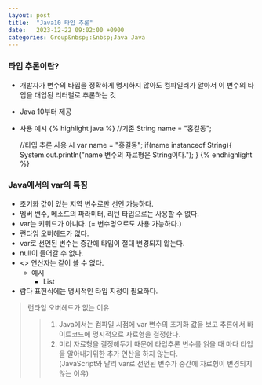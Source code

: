 ```yaml
---
layout: post
title:  "Java10 타입 추론"
date:   2023-12-22 09:02:00 +0900
categories: Group&nbsp;:&nbsp;Java Java
---
```


### 타입 추론이란?

- 개발자가 변수의 타입을 정확하게 명시하지 않아도 컴파일러가 알아서 이 변수의 타입을 대입된 리터럴로 추론하는 것
- Java 10부터 제공
- 사용 예시
    {% highlight java %}
    //기존
    String name = "홍길동";

    //타입 추론 사용 시
    var name = "홍길동";
    if(name instanceof String){
        System.out.println("name 변수의 자료형은 String이다.");
    }
    {% endhighlight %}

### Java에서의 var의 특징

- 초기화 값이 있는 지역 변수로만 선언 가능하다.
- 멤버 변수, 메소드의 파라미터, 리턴 타입으로는 사용할 수 없다.
- var는 키워드가 아니다. (= 변수명으로도 사용 가능하다.)
- 런타임 오버헤드가 없다.
- var로 선언된 변수는 중간에 타입이 절대 변경되지 않는다.
- null이 들어갈 수 없다.
- <> 연산자는 같이 쓸 수 없다.
    - 예시
        - List
- 람다 표현식에는 명시적인 타입 지정이 필요하다.

>런타임 오버헤드가 없는 이유
>>1. Java에서는 컴파일 시점에 var 변수의 초기화 값을 보고 추론에서 바이트코드에 명시적으로 자료형을 결정한다.  
>>2. 미리 자료형을 결정해두기 때문에 타입추론 변수를 읽을 때 마다 타입을 알아내기위한 추가 연산을 하지 않는다.  
>>(JavaScript와 달리 var로 선언된 변수가 중간에 자료형이 변경되지 않는 이유)
